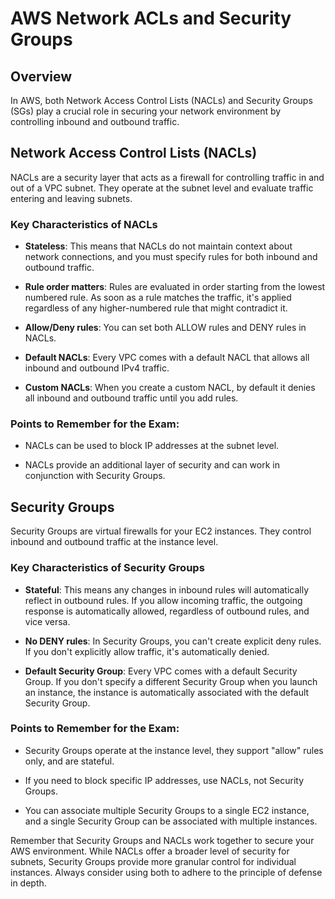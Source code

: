 # AWS Network ACLs and Security Groups

## Overview

In AWS, both Network Access Control Lists (NACLs) and Security Groups (SGs) play a crucial role in securing your network environment by controlling inbound and outbound traffic.

## Network Access Control Lists (NACLs)

NACLs are a security layer that acts as a firewall for controlling traffic in and out of a VPC subnet. They operate at the subnet level and evaluate traffic entering and leaving subnets.

### Key Characteristics of NACLs

- **Stateless**: This means that NACLs do not maintain context about network connections, and you must specify rules for both inbound and outbound traffic.
  
- **Rule order matters**: Rules are evaluated in order starting from the lowest numbered rule. As soon as a rule matches the traffic, it's applied regardless of any higher-numbered rule that might contradict it.
  
- **Allow/Deny rules**: You can set both ALLOW rules and DENY rules in NACLs.

- **Default NACLs**: Every VPC comes with a default NACL that allows all inbound and outbound IPv4 traffic.
  
- **Custom NACLs**: When you create a custom NACL, by default it denies all inbound and outbound traffic until you add rules.

### Points to Remember for the Exam:

- NACLs can be used to block IP addresses at the subnet level.

- NACLs provide an additional layer of security and can work in conjunction with Security Groups.

## Security Groups

Security Groups are virtual firewalls for your EC2 instances. They control inbound and outbound traffic at the instance level.

### Key Characteristics of Security Groups

- **Stateful**: This means any changes in inbound rules will automatically reflect in outbound rules. If you allow incoming traffic, the outgoing response is automatically allowed, regardless of outbound rules, and vice versa.

- **No DENY rules**: In Security Groups, you can't create explicit deny rules. If you don't explicitly allow traffic, it's automatically denied.

- **Default Security Group**: Every VPC comes with a default Security Group. If you don't specify a different Security Group when you launch an instance, the instance is automatically associated with the default Security Group.

### Points to Remember for the Exam:

- Security Groups operate at the instance level, they support "allow" rules only, and are stateful. 

- If you need to block specific IP addresses, use NACLs, not Security Groups.

- You can associate multiple Security Groups to a single EC2 instance, and a single Security Group can be associated with multiple instances.

Remember that Security Groups and NACLs work together to secure your AWS environment. While NACLs offer a broader level of security for subnets, Security Groups provide more granular control for individual instances. Always consider using both to adhere to the principle of defense in depth.
